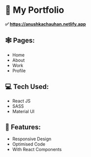 # 🚗 My Portfolio

#### ✅ https://anushkachauhan.netlify.app

## 🕸️ Pages:

- Home
- About
- Work
- Profile

## 💻 Tech Used:

- React JS
- SASS
- Material UI

## 🔎 Features:

- Responsive Design
- Optimised Code
- With React Components
